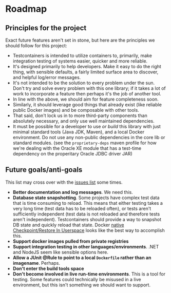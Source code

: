 # Roadmap

## Principles for the project

Exact future features aren't set in stone, but here are the principles we should follow for this project:

* Testcontainers is intended to utilize containers to, primarily, make integration testing of systems easier, quicker and more reliable.
* It's designed primarily to help developers. Make it easy to do the right thing, with sensible defaults, a fairly limited surface area to discover, and helpful log/error messages.
* It's not intended to be the solution to every problem under the sun. Don't try and solve every problem with this one library; if it takes a lot of work to incorporate a feature then perhaps it's the job of another tool.
* In line with the above, we should aim for feature completeness soon.
* Similarly, it should leverage good things that already exist (like reliable public Docker images) and be composable with other tools.
* That said, don't lock us in to more third-party components than absolutely necessary, and only use well maintained dependencies.
* It must be possible for a developer to use _or build_ this library with just minimal standard tools (Java JDK, Maven), and a local Docker environment. Do not use any non-public dependencies in the core lib or standard modules. (see the `proprietary-deps` maven profile for how we're dealing with the Oracle XE module that has a test-time dependency on the properitary Oracle JDBC driver JAR)

## Future goals/anti-goals

This list may cross over with the [issues list](https://github.com/testcontainers/testcontainers-java/issues) some times.

* **Better documentation and log messages**. We need this.
* **Database state snapshotting**. Some projects have complex test data that is time consuming to reload. This means that either testing takes a very long time (test data has to be reloaded often), or tests aren't sufficiently independent (test data is not reloaded and therefore tests aren't independent). Testcontainers should provide a way to snapshot DB state and quickly reload that state. Docker [native Checkpoint/Restore In Userspace](http://blog.kubernetes.io/2015/07/how-did-quake-demo-from-dockercon-work.html) looks like the best way to accomplish this.
* **Support docker images pulled from private registries**
* **Support integration testing in other languages/environments**. .NET and NodeJS seem like sensible options here.
* **Allow a JUnit @Rule to point to a local `Dockerfile` rather than an imagename**. Perhaps.
* **Don't enter the build tools space**
* **Don't become involved in live run-time environments**. This is a tool for testing. Some features could technically be misused in a live environment, but this isn't something we should want to support.